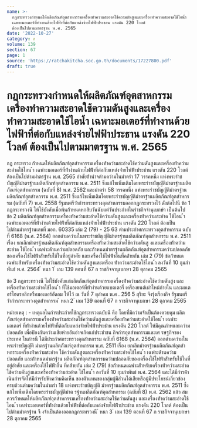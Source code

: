 ```yaml
---
name: >-
  กฎกระทรวงกำหนดให้ผลิตภัณฑ์อุตสาหกรรมเครื่องทำความสะอาดใช้ความดันสูงและเครื่องทำความสะอาดใช้ไอน้ำ
  เฉพาะมอเตอร์ที่ทำงานด้วยไฟฟ้าที่ต่อกับแหล่งจ่ายไฟฟ้าประธาน แรงดัน 220 โวลต์
  ต้องเป็นไปตามมาตรฐาน พ.ศ. 2565
date: '2022-10-27'
category: ก
volume: 139
section: 67
page: 1
source: 'https://ratchakitcha.soc.go.th/documents/17227800.pdf'
draft: true
---
```


# กฎกระทรวงกำหนดให้ผลิตภัณฑ์อุตสาหกรรมเครื่องทำความสะอาดใช้ความดันสูงและเครื่องทำความสะอาดใช้ไอน้ำ เฉพาะมอเตอร์ที่ทำงานด้วยไฟฟ้าที่ต่อกับแหล่งจ่ายไฟฟ้าประธาน แรงดัน 220 โวลต์ ต้องเป็นไปตามมาตรฐาน พ.ศ. 2565

กฎ กระทรวง ก้ําหนดให้ผลิตภัณฑ์อุตสําหกรรมเครื่องท้ําควํามสะอําดใช้ควํามดันสูงและเครื่องท้ําควํามสะอําดใช้ไอน ้ํา เฉพําะมอเตอร์ที่ท้ํางํานด้วยไฟฟ้ําที่ต่อกับแหล่งจ่ํายไฟฟ้ําประธําน แรงดัน 220 โวลต์ ต้องเป็นไปตํามมําตรฐําน พ.ศ. 2565 อําศัยอ้ํานําจตํามควํามในมําตรํา 17 วรรคหนึ่ง แห่งพระรําชบัญญัติมําตรฐํานผลิตภัณฑ์อุตสําหกรรม พ.ศ. 2511 ซึ่งแก้ไขเพิ่มเติมโดยพระรําชบัญญัติมําตรฐํานผลิตภัณฑ์อุตสําหกรรม (ฉบับที่ 8) พ.ศ. 2562 และมําตรํา 58 วรรคหนึ่ง แห่งพระรําชบัญญัติมําตรฐํานผลิตภัณฑ์อุตสําหกรรม พ.ศ. 2511 ซึ่งแก้ไขเพิ่มเติมโดยพระรําชบัญญัติมําตรฐํานผลิตภัณฑ์อุตสําหกรรม (ฉบับที่ 7) พ.ศ. 2558 รัฐมนตรีว่ํากํารกระทรวงอุตสําหกรรมออกกฎกระทรวงไว้ ดังต่อไปนี ข้อ 1 กฎกระทรวงนี ให้ใช้บังคับเมื่อพ้นก้ําหนดหกสิบวันนับแต่วันประกําศในรําชกิจจํานุเบกษํา เป็นต้นไป ข้อ 2 ผลิตภัณฑ์อุตสําหกรรมเครื่องท้ําควํามสะอําดใช้ควํามดันสูงและเครื่องท้ําควํามสะอําด ใช้ไอน ้ํา เฉพําะมอเตอร์ที่ท้ํางํานด้วยไฟฟ้ําที่ต่อกับแหล่งจ่ํายไฟฟ้ําประธําน แรงดัน 220 โวลต์ ต้องเป็นไปตํามมําตรฐํานเลขที่ มอก. 60335 เล่ม 2 (79) - 25 63 ตํามประกําศกระทรวงอุตสําหกรรม ฉบับที่ 6168 (พ.ศ. 2564) ออกตํามควํามในพระรําชบัญญัติมําตรฐํานผลิตภัณฑ์อุตสําหกรรม พ.ศ. 2511 เรื่อง ยกเลิกมําตรฐํานผลิตภัณฑ์อุตสําหกรรมเครื่องท้ําควํามสะอําดใช้ควํามดันสู งและเครื่องท้ําควํามสะอําด ใช้ไอน ้ํา เฉพําะด้ํานควํามปลอดภัย และก้ําหนดมําตรฐํานผลิตภัณฑ์อุตสําหกรรมควํามปลอดภัย ของเครื่องใช้ไฟฟ้ําส้ําหรับใช้ในที่อยู่อําศัย และเครื่องใช้ไฟฟ้ําอื่นที่คล้ํายกัน เล่ม 2 (79) ข้อก้ําหนด เฉพําะส้ําหรับเครื่องท้ําควํามสะอําดใช้ควํามดันสูงและเครื่อง ท้ําควํามสะอําดใช้ไอน ้ํา ลงวันที่ 10 กุมภําพันธ์ พ.ศ. 2564 ้ หนา 1 ่ เลม 139 ตอนที่ 67 ก ราชกิจจานุเบกษา 28 ตุลาคม 2565

ข้อ 3 กฎกระทรวงนี ไม่ใช้บังคับแก่ผลิตภัณฑ์อุตสําหกรรมเครื่องท้ําควํามสะอําดใช้ควํามดันสูง และเครื่องท้ําควํามสะอําดใช้ไอน ้ํา ที่ใช้มอเตอร์ที่ท้ํางํานด้วยแบตเตอรี่ เครื่องยนต์เผําไหม้ภํายใน และมอเตอร์ไฮดรอลิกหรือมอเตอร์อัดลม ให้ไว้ ณ วันที่ 7 ตุลําคม พ.ศ . 256 5 สุริยะ จึงรุ่งเรืองกิจ รัฐมนตรีว่ํากํารกระทรวงอุตสําหกรรม ้ หนา 2 ่ เลม 139 ตอนที่ 67 ก ราชกิจจานุเบกษา 28 ตุลาคม 2565

หมํายเหตุ : - เหตุผลในกํารประกําศใช้กฎกระทรวงฉบับนี คือ โดยที่มีควํามจ้ําเป็นต้องควบคุม ผลิตภัณฑ์อุตสําหกรรมเครื่องท้ําควํามสะอําดใช้ควํามดันสูงและเครื่องท้ําควํามสะอําดใช้ไอน ้ํา เฉพําะมอเตอร์ ที่ท้ํางํานด้วยไฟฟ้ําที่ต่อกับแหล่งจ่ํายไฟฟ้ําประธําน แรงดัน 220 โวลต์ ให้มีคุณภําพและควํามปลอดภัย เพื่อป้องกันควํามเสียหํายอันอําจเกิดแก่ประชําชน กิจกํารอุตสําหกรรมและเศ รษฐกิจของประเทศ ในกํารนี ได้มีประกําศกระทรวงอุตสําหกรรม ฉบับที่ 6168 (พ.ศ. 2564) ออกตํามควํามในพระรําชบัญญัติ มําตรฐํานผลิตภัณฑ์อุตสําหกรรม พ.ศ. 2511 เรื่อง ยกเลิกมําตรฐํานผลิตภัณฑ์อุตสําหกรรมเครื่องท้ําควํามสะอําด ใช้ควํามดันสูงและเครื่องท้ําควํามสะอําดใช้ไอน ้ํา เฉพําะด้ํานควํามปลอดภัย และก้ําหนดมําตรฐําน ผลิตภัณฑ์อุตสําหกรรมควํามปลอดภัยของเครื่องใช้ไฟฟ้ําส้ําหรับใช้ในที่อยู่อําศัย และเครื่องใช้ไฟฟ้ําอื่น ที่คล้ํายกัน เล่ม 2 (79) ข้อก้ําหนดเฉพําะส้ําหรับเครื่องท้ําควํามสะอําดใช้ควํามดันสูงและเครื่องท้ําควํามสะอําด ใช้ไอน ้ํา ลงวันที่ 10 กุมภําพันธ์ พ.ศ. 2564 และได้มีกํารด้ําเนินกํารจัดให้มีกํารรับฟังควํามคิดเห็น ของตัวแทนของกลุ่มผู้มีส่วนได้เสียหรือผู้มีประโยชน์เกี่ยวข้องครบถ้วนตํามควํามในมําตรํา 18 แห่งพระรําชบัญญัติ มําตรฐํานผลิตภัณฑ์อุตสําหกรรม พ.ศ. 2511 ซึ่งแก้ไขเพิ่มเติมโดยพระรําชบัญญัติมําต รฐํานผลิตภัณฑ์อุตสําหกรรม (ฉบับที่ 8) พ.ศ. 2562 แล้ว สมควรก้ําหนดให้ผลิตภัณฑ์อุตสําหกรรมเครื่องท้ําควํามสะอําดใช้ควํามดันสูง และเครื่องท้ําควํามสะอําดใช้ไอน ้ํา เฉพําะมอเตอร์ที่ท้ํางํานด้วยไฟฟ้ําที่ต่อกับแหล่งจ่ํายไฟฟ้ําประธําน แรงดัน 220 โวลต์ ต้องเป็นไปตํามมําตรฐําน จึ งจ้ําเป็นต้องออกกฎกระทรวงนี ้ หนา 3 ่ เลม 139 ตอนที่ 67 ก ราชกิจจานุเบกษา 28 ตุลาคม 2565
